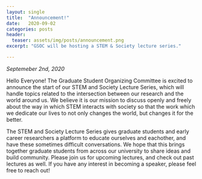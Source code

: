 ```yaml
---
layout: single
title:  "Announcement!"
date:   2020-09-02
categories: posts
header:
  teaser: assets/img/posts/announcement.png
excerpt: "GSOC will be hosting a STEM & Society lecture series."

---
```

*Septemeber 2nd, 2020*

Hello Everyone! The Graduate Student Organizing Committee is excited to announce the start of our STEM and Society Lecture Series, which will handle topics related to the intersection between our research and the world around us. We believe it is our mission to discuss openly and freely about the way in which STEM interacts with society so that the work which we dedicate our lives to not only changes the world, but changes it for the better.

The STEM and Society Lecture Series gives graduate students and early career researchers a platform to educate ourselves and eachother, and have these sometimes difficult conversations. We hope that this brings together graduate students from across our university to share ideas and build community. Please join us for upcoming lectures, and check out past lectures as well. If you have any interest in becoming a speaker, please feel free to reach out!
